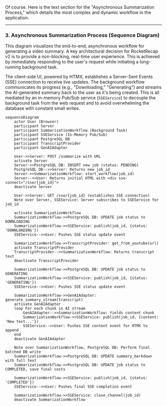 Of course. Here is the text section for the "Asynchronous Summarization Process," which details the most complex and dynamic workflow in the application.

***

### 3. Asynchronous Summarization Process (Sequence Diagram)

This diagram visualizes the end-to-end, asynchronous workflow for generating a video summary. A key architectural decision for RocketRecap v2 is to provide a non-blocking, real-time user experience. This is achieved by immediately responding to the user's request while initiating a long-running background task.

The client-side UI, powered by HTMX, establishes a Server-Sent Events (SSE) connection to receive live updates. The background workflow communicates its progress (e.g., "Downloading," "Generating") and streams the AI-generated summary back to the user as it's being created. This is all mediated by an in-memory Pub/Sub service (`SSEService`) to decouple the background task from the web request and to avoid overwhelming the database with constant small writes.

```mermaid
sequenceDiagram
    actor User (Browser)
    participant Server
    participant SummarizationWorkflow (Background Task)
    participant SSEService (In-Memory Pub/Sub)
    participant PostgreSQL DB
    participant TranscriptProvider
    participant GenAIAdapter

    User->>Server: POST /summarize with URL
    activate Server
    Server->>PostgreSQL DB: INSERT new job (status: PENDING)
    PostgreSQL DB-->>Server: Returns new job_id
    Server->>SummarizationWorkflow: start_workflow(job_id)
    Server-->>User: Returns initial HTML with <div sse-connect="/sse/{job_id}">
    deactivate Server

    User->>Server: GET /sse/{job_id} (establishes SSE connection)
    Note over Server, SSEService: Server subscribes to SSEService for job_id

    activate SummarizationWorkflow
    SummarizationWorkflow->>PostgreSQL DB: UPDATE job status to DOWNLOADING
    SummarizationWorkflow->>SSEService: publish(job_id, {status: 'DOWNLOADING'})
    SSEService-->>User: Pushes SSE status update event

    SummarizationWorkflow->>TranscriptProvider: get_from_youtube(url)
    activate TranscriptProvider
    TranscriptProvider-->>SummarizationWorkflow: Returns transcript text
    deactivate TranscriptProvider

    SummarizationWorkflow->>PostgreSQL DB: UPDATE job status to GENERATING
    SummarizationWorkflow->>SSEService: publish(job_id, {status: 'GENERATING'})
    SSEService-->>User: Pushes SSE status update event

    SummarizationWorkflow->>GenAIAdapter: generate_summary_stream(transcript)
    activate GenAIAdapter
    loop For each chunk in AI stream
        GenAIAdapter-->>SummarizationWorkflow: Yields content chunk
        SummarizationWorkflow->>SSEService: publish(job_id, {content: 'New text...'})
        SSEService-->>User: Pushes SSE content event for HTMX to append
    end
    deactivate GenAIAdapter
    
    Note over SummarizationWorkflow, PostgreSQL DB: Perform final batched DB write
    SummarizationWorkflow->>PostgreSQL DB: UPDATE summary_markdown with full text
    SummarizationWorkflow->>PostgreSQL DB: UPDATE job status to COMPLETED, save final costs
    
    SummarizationWorkflow->>SSEService: publish(job_id, {status: 'COMPLETED'})
    SSEService-->>User: Pushes final SSE completion event
    
    SummarizationWorkflow->>SSEService: close_channel(job_id)
    deactivate SummarizationWorkflow
```
